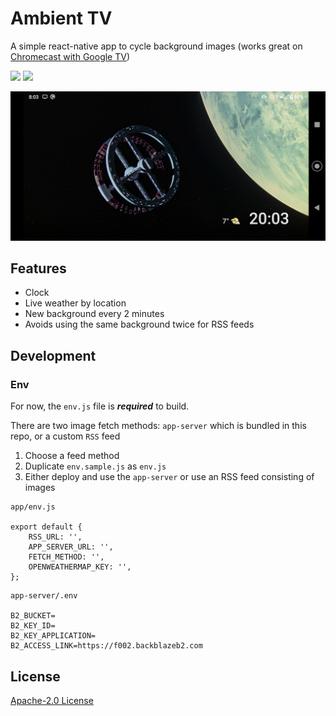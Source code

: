 # Ambient TV

A simple react-native app to cycle background images (works great on [Chromecast with Google TV](https://store.google.com/gb/product/chromecast_google_tv))

![](https://img.shields.io/github/v/release/hmerritt/ambient-tv.svg) ![](https://img.shields.io/github/license/hmerritt/ambient-tv)

![](./screenshots/screenshot-1.png)

## Features

- Clock
- Live weather by location
- New background every 2 minutes
- Avoids using the same background twice for RSS feeds

## Development

### Env

For now, the `env.js` file is **_required_** to build.

There are two image fetch methods: `app-server` which is bundled in this repo, or a custom `RSS` feed

1. Choose a feed method
2. Duplicate `env.sample.js` as `env.js`
3. Either deploy and use the `app-server` or use an RSS feed consisting of images

```
app/env.js

export default {
    RSS_URL: '',
    APP_SERVER_URL: '',
    FETCH_METHOD: '',
    OPENWEATHERMAP_KEY: '',
};
```

```
app-server/.env

B2_BUCKET=
B2_KEY_ID=
B2_KEY_APPLICATION=
B2_ACCESS_LINK=https://f002.backblazeb2.com
```

## License

[Apache-2.0 License](LICENSE)
